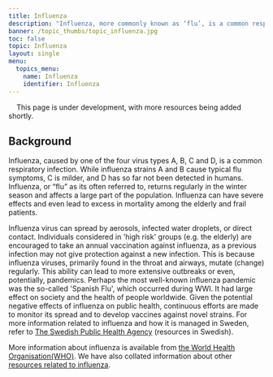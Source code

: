 ```yaml
---
title: Influenza
description: "Influenza, more commonly known as ‘flu’, is a common respiratory infection. Infections are caused by one of 4 virus types (A-D), 3 of which (A-C) have been detected in humans."
banner: /topic_thumbs/topic_influenza.jpg
toc: false
topic: Influenza
layout: single
menu:
  topics_menu:
    name: Influenza
    identifier: Influenza
---
```


<div class="alert alert-info">
  <i class="bi bi-exclamation-triangle-fill"></i>
  <span>This page is under development, with more resources being added shortly.</span>
</div>

## Background

Influenza, caused by one of the four virus types A, B, C and D, is a common respiratory infection. While influenza strains A and B cause typical flu symptoms, C is milder, and D has so far not been detected in humans. Influenza, or “flu” as its often referred to, returns regularly in the winter season and affects a large part of the population. Influenza can have severe effects and even lead to excess in mortality among the elderly and frail patients.

Influenza virus can spread by aerosols, infected water droplets, or direct contact. Individuals considered in 'high risk' groups (e.g. the elderly) are encouraged to take an annual vaccination against influenza, as a previous infection may not give protection against a new infection. This is because influenza viruses, primarily found in the throat and airways, mutate (change) regularly. This ability can lead to more extensive outbreaks or even, potentially, pandemics. Perhaps the most well-known influenza pandemic was the so-called 'Spanish Flu', which occurred during WWI. It had large effect on society and the health of people worldwide. Given the potential negative effects of influenza on public health, continuous efforts are made to monitor its spread and to develop vaccines against novel strains. For more information related to influenza and how it is managed in Sweden, refer to <a target="_blank" href="https://www.folkhalsomyndigheten.se/smittskydd-beredskap/smittsamma-sjukdomar/influensa-/">The Swedish Public Health Agency</a> (resources in Swedish).

More information about influenza is available from <a target="_blank" href="https://www.who.int/health-topics/influenza-seasonal#tab=tab_1">the World Health Organisation(WHO)</a>. We have also collated information about other [resources related to influenza](resources).
